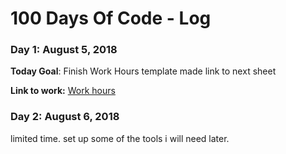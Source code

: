 # 100 Days Of Code - Log

### Day 1: August 5, 2018 
**Today Goal**: Finish Work Hours template
made link to next sheet

**Link to work:** [Work hours](https://docs.google.com/spreadsheets/d/16th2ufixqkitQof7ha9pm7eOcTDeFGrH-_E4Xa---BU/edit?usp=sharing)

### Day 2: August 6, 2018 

limited time. set up some of the tools i will need later.
